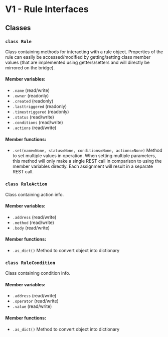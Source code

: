 # V1 - Rule Interfaces
## Classes
### `class Rule`  
  Class containing methods for interacting with a rule object. Properties of the rule can easily be accessed/modified by getting/setting class member values (that are implemented using getters/setters and will directly be mirrored on the bridge).
#### Member variables:
- `.name` (read/write)
- `.owner` (readonly)
- `.created` (readonly)
- `.lasttriggered` (readonly)
- `.timestriggered` (readonly)
- `.status` (read/write)
- `.conditions` (read/write)
- `.actions` (read/write)
#### Member functions:
- `.set(name=None, status=None, conditions=None, actions=None)`
  Method to set multiple values in operation. When setting multiple parameters, this method will only make a single REST call in comparison to using the member variables directly. Each assignment will result in a separate REST call.
### `class RuleAction`  
  Class containing action info.
#### Member variables:
- `.address` (read/write)
- `.method` (read/write)
- `.body` (read/write)
#### Member functions:
- `.as_dict()`
  Method to convert object into dictionary
### `class RuleCondition`  
  Class containing condition info.
#### Member variables:
- `.address` (read/write)
- `.operator` (read/write)
- `.value` (read/write)
#### Member functions:
- `.as_dict()`
  Method to convert object into dictionary
